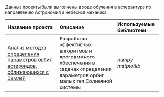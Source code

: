 Данные проекты были выполнены в ходе обучения в асперантуре по направлению Астрономия и небесная механика

| Название проекта                                                                                                                                                                     | Описание                                                                           | Используемые библиотеки | 
|:-------------------------------------------------------------------------------------------------------------------------------------------------------------------------------------|:-----------------------------------------------------------------------------------|:------------------------|
| [Анализ методов определения параметров орбит астероидов, сближающихся с Землей](analysis_of_methods_for_determining_the_parameters_of_the_orbits_of_asteroids_approaching_the_earth) | Разработка эффективных алгоритмов и программного обеспечения в задачах определения параметров орбит малых тел Солнечной системы | *numpy* *matplotlib*|